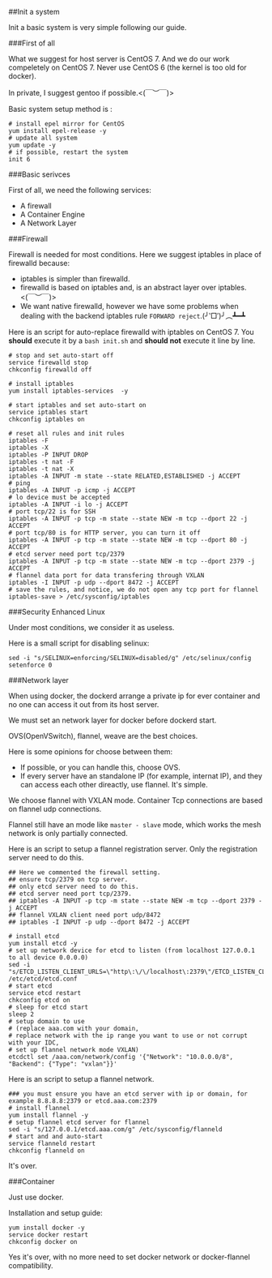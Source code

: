 ##Init a system

Init a basic system is very simple following our guide.

###First of all

What we suggest for host server is CentOS 7. And we do our work compeletely on CentOS 7.
Never use CentOS 6 (the kernel is too old for docker).

In private, I suggest gentoo if possible.<(￣︶￣)>

Basic system setup method is :

```shell
# install epel mirror for CentOS
yum install epel-release -y
# update all system
yum update -y
# if possible, restart the system
init 6
```

###Basic serivces

First of all, we need the following services:

* A firewall
* A Container Engine
* A Network Layer

###Firewall

Firewall is needed for most conditions. Here we suggest iptables in place of firewalld because:

* iptables is simpler than firewalld.
* firewalld is based on iptables and, is an abstract layer over iptables.<(￣︶￣)>
* We want native firewalld, however we have some problems when dealing with the backend iptables rule `FORWARD reject`.(╯‵□′)╯︵┻━┻

Here is an script for auto-replace firewalld with iptables on CentOS 7.
You **should**  execute it by a `bash init.sh` and **should not** execute it line by line.


```shell
# stop and set auto-start off
service firewalld stop  
chkconfig firewalld off

# install iptables
yum install iptables-services  -y

# start iptables and set auto-start on
service iptables start 
chkconfig iptables on

# reset all rules and init rules
iptables -F
iptables -X
iptables -P INPUT DROP
iptables -t nat -F
iptables -t nat -X
iptables -A INPUT -m state --state RELATED,ESTABLISHED -j ACCEPT
# ping
iptables -A INPUT -p icmp -j ACCEPT
# lo device must be accepted
iptables -A INPUT -i lo -j ACCEPT
# port tcp/22 is for SSH
iptables -A INPUT -p tcp -m state --state NEW -m tcp --dport 22 -j ACCEPT
# port tcp/80 is for HTTP server, you can turn it off
iptables -A INPUT -p tcp -m state --state NEW -m tcp --dport 80 -j ACCEPT
# etcd server need port tcp/2379
iptables -A INPUT -p tcp -m state --state NEW -m tcp --dport 2379 -j ACCEPT
# flannel data port for data transfering through VXLAN
iptables -I INPUT -p udp --dport 8472 -j ACCEPT
# save the rules, and notice, we do not open any tcp port for flannel
iptables-save > /etc/sysconfig/iptables
```


###Security Enhanced Linux

Under most conditions, we consider it as useless.

Here is a small script for disabling selinux:

```shell
sed -i "s/SELINUX=enforcing/SELINUX=disabled/g" /etc/selinux/config
setenforce 0 
``` 

###Network layer

When using docker, the dockerd arrange a private ip for ever container and no one can access it out from its host server.

We must set an network layer for docker before dockerd start.

OVS(OpenVSwitch), flannel, weave are the best choices.

Here is some opinions for choose between them:

* If possible, or you can handle this, choose OVS.
* If every server have an standalone IP (for example, internat IP), and they can access each other direactly, use flannel. It's simple.

We choose flannel with VXLAN mode. Container Tcp connections are based on flannel udp connections.

Flannel still have an mode like `master - slave` mode, which works the mesh network is only partially connected.

Here is an script to setup a flannel registration server. Only the registration server need to do this. 

```shell
## Here we commented the firewall setting.
## ensure tcp/2379 on tcp server.
## only etcd server need to do this. 
## etcd server need port tcp/2379.
## iptables -A INPUT -p tcp -m state --state NEW -m tcp --dport 2379 -j ACCEPT
## flannel VXLAN client need port udp/8472  
## iptables -I INPUT -p udp --dport 8472 -j ACCEPT

# install etcd
yum install etcd -y
# set up network device for etcd to listen (from localhost 127.0.0.1 to all device 0.0.0.0)
sed -i "s/ETCD_LISTEN_CLIENT_URLS=\"http\:\/\/localhost\:2379\"/ETCD_LISTEN_CLIENT_URLS=\"http\:\/\/0.0.0.0\:2379\"/g" /etc/etcd/etcd.conf
# start etcd
service etcd restart
chkconfig etcd on
# sleep for etcd start
sleep 2
# setup domain to use 
# (replace aaa.com with your domain, 
# replace network with the ip range you want to use or not corrupt with your IDC, 
# set up flannel network mode VXLAN)
etcdctl set /aaa.com/network/config '{"Network": "10.0.0.0/8", "Backend": {"Type": "vxlan"}}'
```

Here is an script to setup a flannel network.

```shell
### you must ensure you have an etcd server with ip or domain, for example 8.8.8.8:2379 or etcd.aaa.com:2379
# install flannel
yum install flannel -y
# setup flannel etcd server for flannel
sed -i "s/127.0.0.1/etcd.aaa.com/g" /etc/sysconfig/flanneld
# start and and auto-start
service flanneld restart
chkconfig flanneld on
```

It's over.

###Container

Just use docker.

Installation and setup guide:

```shell
yum install docker -y
service docker restart
chkconfig docker on
```

Yes it's over, with no more need to set docker network or docker-flannel compatibility.


